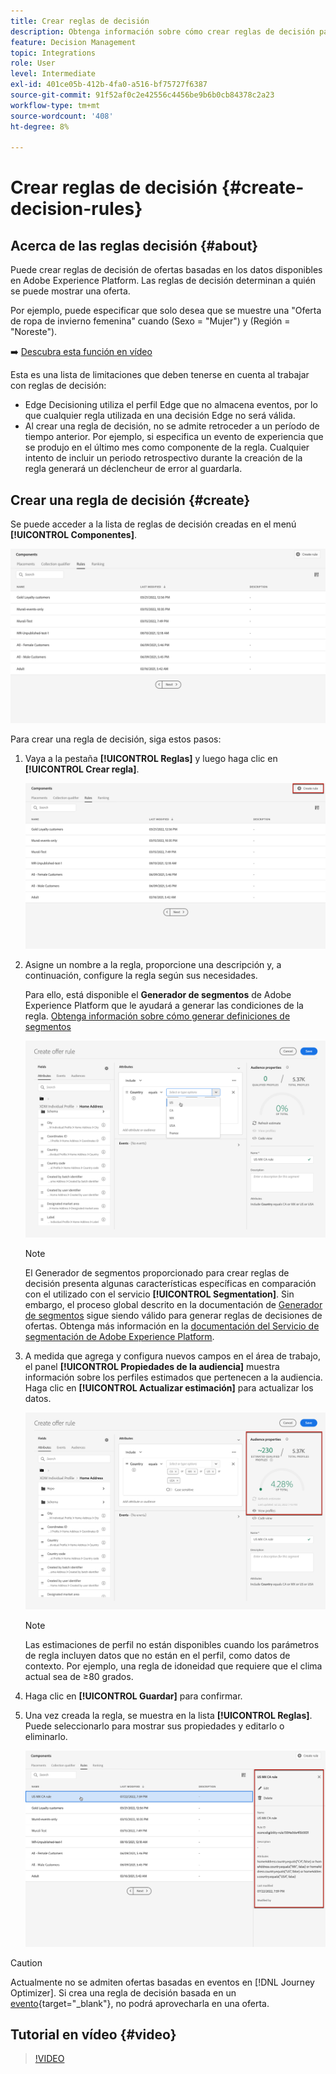 ```yaml
---
title: Crear reglas de decisión
description: Obtenga información sobre cómo crear reglas de decisión para definir a quién se pueden mostrar las ofertas
feature: Decision Management
topic: Integrations
role: User
level: Intermediate
exl-id: 401ce05b-412b-4fa0-a516-bf75727f6387
source-git-commit: 91f52af0c2e42556c4456be9b6b0cb84378c2a23
workflow-type: tm+mt
source-wordcount: '408'
ht-degree: 8%

---
```


# Crear reglas de decisión {#create-decision-rules}

## Acerca de las reglas decisión {#about}

Puede crear reglas de decisión de ofertas basadas en los datos disponibles en Adobe Experience Platform. Las reglas de decisión determinan a quién se puede mostrar una oferta.

Por ejemplo, puede especificar que solo desea que se muestre una &quot;Oferta de ropa de invierno femenina&quot; cuando (Sexo = &quot;Mujer&quot;) y (Región = &quot;Noreste&quot;).

➡️ [Descubra esta función en vídeo](#video)

Esta es una lista de limitaciones que deben tenerse en cuenta al trabajar con reglas de decisión:

* Edge Decisioning utiliza el perfil Edge que no almacena eventos, por lo que cualquier regla utilizada en una decisión Edge no será válida.
* Al crear una regla de decisión, no se admite retroceder a un período de tiempo anterior. Por ejemplo, si especifica un evento de experiencia que se produjo en el último mes como componente de la regla. Cualquier intento de incluir un periodo retrospectivo durante la creación de la regla generará un déclencheur de error al guardarla.
  <!--* Decision requests that use the hub profile will look at the last 100 experience events on the profile to evaluate rules that reference historical experience events.-->

## Crear una regla de decisión {#create}

Se puede acceder a la lista de reglas de decisión creadas en el menú **[!UICONTROL Componentes]**.

![](../assets/decision_rules_list.png)

Para crear una regla de decisión, siga estos pasos:

1. Vaya a la pestaña **[!UICONTROL Reglas]** y luego haga clic en **[!UICONTROL Crear regla]**.

   ![](../assets/offers_decision_rule_creation.png)

1. Asigne un nombre a la regla, proporcione una descripción y, a continuación, configure la regla según sus necesidades.

   Para ello, está disponible el **Generador de segmentos** de Adobe Experience Platform que le ayudará a generar las condiciones de la regla. [Obtenga información sobre cómo generar definiciones de segmentos](../../audience/creating-a-segment-definition.md)

   <!--In this example, the rule will target customers that have the "Gold" loyalty level.-->

   ![](../assets/offers_decision_rule_creation_segment.png)

   >[!NOTE]
   >
   >El Generador de segmentos proporcionado para crear reglas de decisión presenta algunas características específicas en comparación con el utilizado con el servicio **[!UICONTROL Segmentation]**. Sin embargo, el proceso global descrito en la documentación de [Generador de segmentos](../../audience/creating-a-segment-definition.md) sigue siendo válido para generar reglas de decisiones de ofertas. Obtenga más información en la [documentación del Servicio de segmentación de Adobe Experience Platform](https://experienceleague.adobe.com/docs/experience-platform/segmentation/ui/segment-builder.html?lang=es).

1. A medida que agrega y configura nuevos campos en el área de trabajo, el panel **[!UICONTROL Propiedades de la audiencia]** muestra información sobre los perfiles estimados que pertenecen a la audiencia. Haga clic en **[!UICONTROL Actualizar estimación]** para actualizar los datos.

   ![](../assets/offers_decision_rule_creation_estimate.png)

   >[!NOTE]
   >
   >Las estimaciones de perfil no están disponibles cuando los parámetros de regla incluyen datos que no están en el perfil, como datos de contexto. Por ejemplo, una regla de idoneidad que requiere que el clima actual sea de ≥80 grados.

1. Haga clic en **[!UICONTROL Guardar]** para confirmar.

1. Una vez creada la regla, se muestra en la lista **[!UICONTROL Reglas]**. Puede seleccionarlo para mostrar sus propiedades y editarlo o eliminarlo.

   ![](../assets/rule_created.png)

>[!CAUTION]
>
>Actualmente no se admiten ofertas basadas en eventos en [!DNL Journey Optimizer]. Si crea una regla de decisión basada en un [evento](https://experienceleague.adobe.com/docs/experience-platform/segmentation/ui/segment-builder.html#events){target="_blank"}, no podrá aprovecharla en una oferta.

## Tutorial en vídeo {#video}

>[!VIDEO](https://video.tv.adobe.com/v/329373?quality=12)
